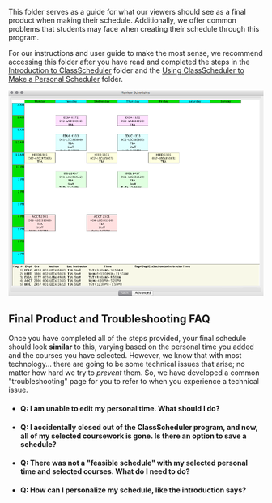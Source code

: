 This folder serves as a guide for what our viewers should see as a final product when making their schedule. Additionally, we offer common problems that students may face when creating their schedule through this program. 

For our instructions and user guide to make the most sense, we recommend accessing this folder after you have read and completed the steps in the [Introduction to ClassScheduler](1-Introduction%20to%20ClassScheduler/README.md) folder and the [Using ClassScheduler to Make a Personal Scheduler](2-Using%20ClassScheduler%20to%20Make%20a%20Personal%20Schedule) folder.

![Final Schedule](assets/7.png)

## Final Product and Troubleshooting FAQ
 
Once you have completed all of the steps provided, your final schedule should look **similar** to this, varying based on the personal time you added and the courses you have selected. However, we know that with most technology... there are going to be some technical issues that arise; no matter how hard we try to _prevent_ them. So, we have developed a common "troubleshooting" page for you to refer to when you experience a technical issue.

* #### Q: I am unable to edit my personal time. What should I do? 
* #### Q: I accidentally closed out of the ClassScheduler program, and now, all of my selected coursework is gone. Is there an option to save a schedule?
* #### Q: There was not a "feasible schedule" with my selected personal time and selected courses. What do I need to do? 
* #### Q: How can I personalize my schedule, like the introduction says?


